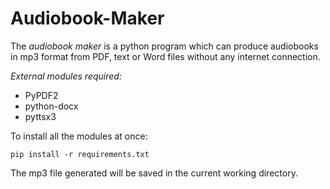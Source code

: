 # Audiobook-Maker
The *audiobook maker* is a python program which can produce audiobooks in mp3 format from PDF, text or Word files without any internet connection.

*External modules required:*
- PyPDF2 
- python-docx 
- pyttsx3 

To install all the modules at once:

`pip install -r requirements.txt`

The mp3 file generated will be saved in the current working directory.
